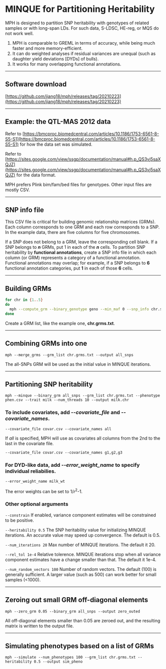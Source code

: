 # MINQUE for Partitioning Heritability
MPH is designed to partition SNP heritability with genotypes of related samples or with long-span LDs. For such data, S-LDSC, HE-reg, or MQS do not work well.
1. MPH is comparable to GREML in terms of accuracy, while being much faster and more memory-efficient.
2. It can do weighted analyses if residual variances are unequal (such as daughter yield deviations [DYDs] of bulls).
3. It works for many overlapping functional annotations.

---

## Software download
[https://github.com/jiang18/mph/releases/tag/20210223](https://github.com/jiang18/mph/releases/tag/20210223)

---

## Example: the QTL-MAS 2012 data
Refer to [https://bmcproc.biomedcentral.com/articles/10.1186/1753-6561-8-S5-S1](https://bmcproc.biomedcentral.com/articles/10.1186/1753-6561-8-S5-S1) for how the data set was simulated.

Refer to [https://sites.google.com/view/ssgp/documentation/manual#h.p_QS3vj5saXQJZ](https://sites.google.com/view/ssgp/documentation/manual#h.p_QS3vj5saXQJZ) for the data format.

MPH prefers Plink bim/fam/bed files for genotypes. Other input files are mostly CSV.

---

## SNP info file
This CSV file is critical for building genomic relationship matrices (GRMs). Each column corresponds to one GRM and each row corresponds to a SNP. In the example data, there are five columns for five chromosomes.

If a SNP does not belong to a GRM, leave the corresponding cell blank. If a SNP belongs to ***n*** GRMs, put 1 in each of the ***n*** cells. To partition SNP heritability by **functional annotations**, create a SNP info file in which each column (or GRM) represents a category of a functional annotation. Functional annotations may overlap; for example, if a SNP belongs to **6** functional annotation categories, put **1** in each of those **6** cells.

---

## Building GRMs
```sh
for chr in {1..5}
do
  mph --compute_grm --binary_genotype geno --min_maf 0 --snp_info chr.snp_info.csv --snp_weight $chr --num_threads 10 --out $chr
done
```
Create a GRM list, like the example one, **chr.grms.txt**.

---

## Combining GRMs into one
```
mph --merge_grms --grm_list chr.grms.txt --output all_snps
```
The all-SNPs GRM will be used as the initial value in MINQUE iterations.

---

## Partitioning SNP heritability
```
mph --minque --binary_grm all_snps --grm_list chr.grms.txt --phenotype phen.csv --trait milk --num_threads 10 --output milk.chr
```

### To include covariates, add \-\-*covariate_file* and \-\-*covariate_names*.
```
--covariate_file covar.csv --covariate_names all
```
If *all* is specified, MPH will use as covariates all columns from the 2nd to the last in the covariate file. 
```
--covariate_file covar.csv --covariate_names g1,g2,g3
```

### For DYD-like data, add \-\-*error_weight_name* to specify individual reliabilies.
```
--error_weight_name milk_wt
```
The error weights can be set to 1/*r*<sup>2</sup>-1.

### Other optional arguments
```--constrain``` If enabled, variance component estimates will be constrained to be positive.

```--heritability 0.5```
The SNP heritability value for initializing MINQUE iterations. An accurate value may speed up convergence. The default is 0.5.

```--num_iterations 20```
Max number of MINQUE iterations. The default it 20.

```--rel_tol 1e-4```
Relative tolerence. MINQUE iterations stop when all variance component estimates have a change smaller than that. The default it 1e-4.

```--num_random_vectors 100```
Number of random vectors. The default (100) is generally sufficient. A larger value (such as 500) can work better for small samples (<1000).

---

## Zeroing out small GRM off-diagonal elements
```
mph --zero_grm 0.05 --binary_grm all_snps --output zero_outed
```
All off-diagonal elements smaller than 0.05 are zeroed out, and the resulting matrix is written to the output file.

---

## Simulating phenotypes based on a list of GRMs
```
mph --simulate --num_phenotypes 100 --grm_list chr.grms.txt --heritability 0.5 --output sim_pheno
```

